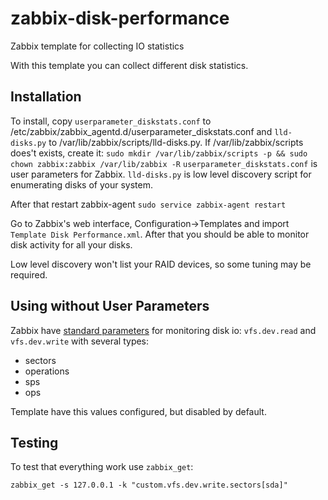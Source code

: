 zabbix-disk-performance
=======================

Zabbix template for collecting IO statistics

With this template you can collect different disk statistics.

Installation
------------
To install, copy `userparameter_diskstats.conf` to /etc/zabbix/zabbix_agentd.d/userparameter_diskstats.conf and `lld-disks.py` to /var/lib/zabbix/scripts/lld-disks.py.
If /var/lib/zabbix/scripts does't exists, create it: ```sudo mkdir /var/lib/zabbix/scripts -p && sudo chown zabbix:zabbix /var/lib/zabbix -R```
`userparameter_diskstats.conf` is user parameters for Zabbix.
`lld-disks.py` is low level discovery script for enumerating disks of your system.

After that restart zabbix-agent
```sudo service zabbix-agent restart```

Go to Zabbix's web interface, Configuration->Templates and import `Template Disk Performance.xml`.
After that you should be able to monitor disk activity for all your disks.

Low level discovery won't list your RAID devices, so some tuning may be required.

Using without User Parameters
-----------------------------
Zabbix have [standard parameters](https://www.zabbix.com/documentation/2.0/manual/appendix/items/supported_by_platform) for monitoring disk io: `vfs.dev.read` and `vfs.dev.write` with several types:
* sectors
* operations
* sps
* ops

Template have this values configured, but disabled by default.


Testing
-------
To test that everything work use `zabbix_get`:
```
zabbix_get -s 127.0.0.1 -k "custom.vfs.dev.write.sectors[sda]"
```
